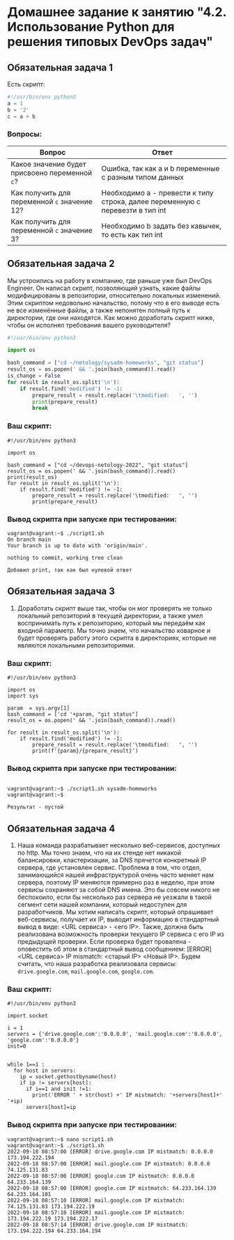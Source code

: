 # Домашнее задание к занятию "4.2. Использование Python для решения типовых DevOps задач"

## Обязательная задача 1

Есть скрипт:
```python
#!/usr/bin/env python3
a = 1
b = '2'
c = a + b
```

### Вопросы:
| Вопрос  | Ответ |
| ------------- | ------------- |
| Какое значение будет присвоено переменной `c`?  | Ошибка, так как a и b переменные с разным типом данных |
| Как получить для переменной `c` значение 12?  | Необходимо a - превести к типу строка, далее переменную с перевезти в тип int  |
| Как получить для переменной `c` значение 3?  | Необходимо b задать без кавычек, то есть как тип int  |

## Обязательная задача 2
Мы устроились на работу в компанию, где раньше уже был DevOps Engineer. Он написал скрипт, позволяющий узнать, какие файлы модифицированы в репозитории, относительно локальных изменений. Этим скриптом недовольно начальство, потому что в его выводе есть не все изменённые файлы, а также непонятен полный путь к директории, где они находятся. Как можно доработать скрипт ниже, чтобы он исполнял требования вашего руководителя?

```python
#!/usr/bin/env python3

import os

bash_command = ["cd ~/netology/sysadm-homeworks", "git status"]
result_os = os.popen(' && '.join(bash_command)).read()
is_change = False
for result in result_os.split('\n'):
    if result.find('modified') != -1:
        prepare_result = result.replace('\tmodified:   ', '')
        print(prepare_result)
        break
```

### Ваш скрипт:
```
#!/usr/bin/env python3

import os

bash_command = ["cd ~/devops-netology-2022", "git status"]
result_os = os.popen(' && '.join(bash_command)).read()
print(result_os)
for result in result_os.split('\n'):
    if result.find('modified') != -1:
        prepare_result = result.replace('\tmodified:   ', '')
        print(prepare_result)
```

### Вывод скрипта при запуске при тестировании:
```
vagrant@vagrant:~$ ./script1.sh
On branch main
Your branch is up to date with 'origin/main'.

nothing to commit, working tree clean

Добавил print, так как был нулевой ответ
```

## Обязательная задача 3
1. Доработать скрипт выше так, чтобы он мог проверять не только локальный репозиторий в текущей директории, а также умел воспринимать путь к репозиторию, который мы передаём как входной параметр. Мы точно знаем, что начальство коварное и будет проверять работу этого скрипта в директориях, которые не являются локальными репозиториями.

### Ваш скрипт:
```
#!/usr/bin/env python3

import os
import sys

param  = sys.argv[1]
bash_command = ['cd '+param, "git status"]
result_os = os.popen(' && '.join(bash_command)).read()

for result in result_os.split('\n'):
    if result.find('modified') != -1:
        prepare_result = result.replace('\tmodified:   ', '')
        print(f'{param}/{prepare_result}')

```

### Вывод скрипта при запуске при тестировании:
```

vagrant@vagrant:~$ ./script1.sh sysadm-homeworks
vagrant@vagrant:~$

Результат - пустой
```

## Обязательная задача 4
1. Наша команда разрабатывает несколько веб-сервисов, доступных по http. Мы точно знаем, что на их стенде нет никакой балансировки, кластеризации, за DNS прячется конкретный IP сервера, где установлен сервис. Проблема в том, что отдел, занимающийся нашей инфраструктурой очень часто меняет нам сервера, поэтому IP меняются примерно раз в неделю, при этом сервисы сохраняют за собой DNS имена. Это бы совсем никого не беспокоило, если бы несколько раз сервера не уезжали в такой сегмент сети нашей компании, который недоступен для разработчиков. Мы хотим написать скрипт, который опрашивает веб-сервисы, получает их IP, выводит информацию в стандартный вывод в виде: <URL сервиса> - <его IP>. Также, должна быть реализована возможность проверки текущего IP сервиса c его IP из предыдущей проверки. Если проверка будет провалена - оповестить об этом в стандартный вывод сообщением: [ERROR] <URL сервиса> IP mismatch: <старый IP> <Новый IP>. Будем считать, что наша разработка реализовала сервисы: `drive.google.com`, `mail.google.com`, `google.com`.

### Ваш скрипт:
```
#!/usr/bin/env python3

import socket

i = 1
servers = {'drive.google.com':'0.0.0.0', 'mail.google.com':'0.0.0.0', 'google.com':'0.0.0.0'}
init=0


while 1==1 :
  for host in servers:
    ip = socket.gethostbyname(host)
    if ip != servers[host]:
      if i==1 and init !=1:
        print('ERROR ' + str(host) +' IP mistmatch: '+servers[host]+' '+ip)
      servers[host]=ip
```

### Вывод скрипта при запуске при тестировании:
```
vagrant@vagrant:~$ nano script1.sh
vagrant@vagrant:~$ ./script1.sh
2022-09-18 08:57:00 [ERROR] drive.google.com IP mistmatch: 0.0.0.0 173.194.222.194
2022-09-18 08:57:00 [ERROR] mail.google.com IP mistmatch: 0.0.0.0 74.125.131.83
2022-09-18 08:57:00 [ERROR] google.com IP mistmatch: 0.0.0.0 64.233.164.139
2022-09-18 08:57:00 [ERROR] google.com IP mistmatch: 64.233.164.139 64.233.164.101
2022-09-18 08:57:10 [ERROR] mail.google.com IP mistmatch: 74.125.131.83 173.194.222.19
2022-09-18 08:57:10 [ERROR] mail.google.com IP mistmatch: 173.194.222.19 173.194.222.17
2022-09-18 08:57:14 [ERROR] drive.google.com IP mistmatch: 173.194.222.194 64.233.164.194
```

